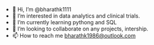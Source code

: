 - 👋 Hi, I’m @bharathk1111
- 👀 I’m interested in data analytics and clinical trials.
- 🌱 I’m currently learning pythong and SQL
- 💞️ I’m looking to collaborate on any projects, intership.
- 📫 How to reach me bharathk1986@outlook.com

<!---
bharathk1111/bharathk1111 is a ✨ special ✨ repository because its `README.md` (this file) appears on your GitHub profile.
You can click the Preview link to take a look at your changes.
--->
